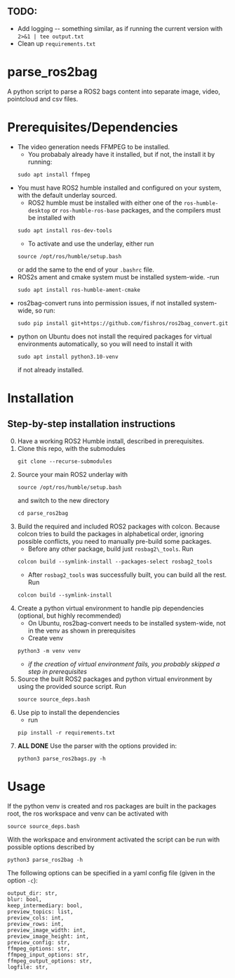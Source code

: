 ## TODO:
- Add logging -- something similar, as if running the current version with `2>&1 | tee output.txt`
- Clean up `requirements.txt`

# parse_ros2bag
A python script to parse a ROS2 bags content into separate image, video, pointcloud and csv files.

# Prerequisites/Dependencies
- The video generation needs FFMPEG to be installed.
	- You probabaly already have it installed, but if not, the install it by running:
   ```
   sudo apt install ffmpeg
   ```
- You must have ROS2 humble installed and configured on your system, with the default underlay sourced.
	- ROS2 humble must be installed with either one of the `ros-humble-desktop` or `ros-humble-ros-base` packages, and the compilers must be installed with
   ```
   sudo apt install ros-dev-tools
   ```
	- To activate and use the underlay, either run
   ```
   source /opt/ros/humble/setup.bash
   ```
   or add the same to the end of your `.bashrc` file.
- ROS2s ament and cmake system must be installed system-wide.
	-run
  	```
  	sudo apt install ros-humble-ament-cmake
   	```
- ros2bag-convert runs into permission issues, if not installed system-wide, so run:
  ```
  sudo pip install git+https://github.com/fishros/ros2bag_convert.git
  ```
- python on Ubuntu does not install the required packages for virtual environments automatically, so you will need to install it with
  ```
  sudo apt install python3.10-venv
  ```
  if not already installed.

# Installation

## Step-by-step installation instructions
0. Have a working ROS2 Humble install, described in prerequisites.
1. Clone this repo, with the submodules
   ```
   git clone --recurse-submodules
   ```
5. Source your main ROS2 underlay with
   ```
   source /opt/ros/humble/setup.bash
   ```
   and switch to the new directory  
   ```
   cd parse_ros2bag
   ```
7. Build the required and included ROS2 packages with colcon. Because colcon tries to build the packages in alphabetical order, ignoring possible conflicts, you need to manually pre-build some packages.
	- Before any other package, build just `rosbag2\_tools`. Run
	```
	colcon build --symlink-install --packages-select rosbag2_tools
 	```
	- After `rosbag2_tools` was successfully built, you can build all the rest. Run
	```
	colcon build --symlink-install
 	```
8. Create a python virtual environment to handle pip dependencies (optional, but highly recommended)
   	- On Ubuntu, ros2bag-convert needs to be installed system-wide, not in the venv as shown in prerequisites
   	- Create venv
    ```
   	python3 -m venv venv
    ```
	- _if the creation of virtual environment fails, you probably skipped a step in prerequisites_
10. Source the built ROS2 packages and python virtual environment by using the provided source script. Run
    ```
    source source_deps.bash
    ```
12. Use pip to install the dependencies
	- run
	```
	pip install -r requirements.txt
 	```
13. **ALL DONE** Use the parser with the options provided in:
    ```
    python3 parse_ros2bags.py -h
    ```

# Usage
If the python venv is created and ros packages are built in the packages root, the ros workspace and venv can be activated with
```
source source_deps.bash
```

With the workspace and environment activated the script can be run with possible options described by
```
python3 parse_ros2bag -h
```

The following options can be specified in a yaml config file (given in the option `-c`):
```
output_dir: str,
blur: bool,
keep_intermediary: bool,
preview_topics: list,
preview_cols: int,
preview_rows: int,
preview_image_width: int,
preview_image_height: int,
preview_config: str,
ffmpeg_options: str,
ffmpeg_input_options: str,
ffmpeg_output_options: str,
logfile: str,
```
